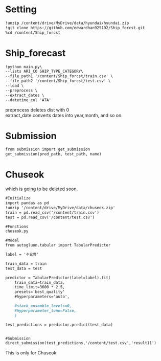 # Setting  
```markdown
!unzip /content/drive/MyDrive/data/hyundai/hyundai.zip  
!git clone https://github.com/edwardhan925192/Ship_forcst.git  
%cd /content/Ship_forcst  
```

# Ship_forecast  
```markdown
!python main.py\
--lists ARI_CO SHIP_TYPE_CATEGORY\
--file_path1 '/content/Ship_forcst/train.csv' \
--file_path2 '/content/Ship_forcst/test.csv' \
--load \
--preprocess \
--extract_dates \
--datetime_col 'ATA'

```

preprocess deletes dist with 0  
extract_date converts dates into year,month, and so on.  


# Submission  
```markdown
from submission import get_submission  
get_submission(pred_path, test_path, name)  
```

# Chuseok  
which is going to be deleted soon.  
```markdown
#Initialize
import pandas as pd
!unzip '/content/drive/MyDrive/data/chuseok.zip'
train = pd.read_csv('/content/train.csv')
test = pd.read_csv('/content/test.csv')

#Functions
chuseok.py

#Model
from autogluon.tabular import TabularPredictor

label = '수요량'  

train_data = train
test_data = test

predictor = TabularPredictor(label=label).fit(
    train_data=train_data,
    time_limit=3600 * 2.5,
    presets='best_quality'
    #hyperparameters='auto',

    #stack_ensemble_levels=0,
    #hyperparameter_tune=False,
    )

test_predictions = predictor.predict(test_data)


#Submission  
direct_submission(test_predictions,'/content/test.csv','result11')
```

This is only for Chuseok
